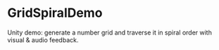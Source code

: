 # GridSpiralDemo
Unity demo: generate a number grid and traverse it in spiral order with visual &amp; audio feedback.

